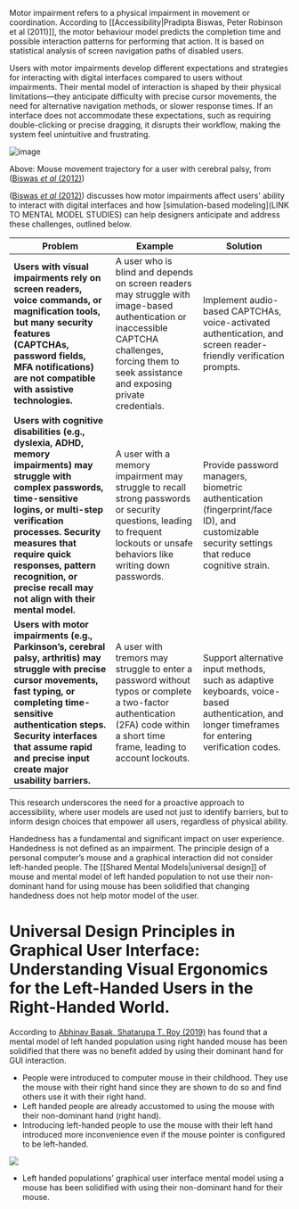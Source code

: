 Motor impairment refers to a physical impairment in movement or coordination. According to [[Accessibility|Pradipta Biswas, Peter Robinson et al (2011)]], the motor behaviour model predicts the completion time and possible interaction patterns for performing that action. It is based on statistical analysis of screen navigation paths of disabled users.

Users with motor impairments develop different expectations and strategies for interacting with digital interfaces compared to users without impairments. Their mental model of interaction is shaped by their physical limitations—they anticipate difficulty with precise cursor movements, the need for alternative navigation methods, or slower response times. If an interface does not accommodate these expectations, such as requiring double-clicking or precise dragging, it disrupts their workflow, making the system feel unintuitive and frustrating.

![image](https://github.com/user-attachments/assets/2e087d6c-c8dc-4af5-934d-6ab3dbda23ad)

Above: Mouse movement trajectory for a user with cerebral palsy, from ([Biswas *et al* (2012)]([https://doi.org/10.1080/10447318.2011.565718](https://doi.org/10.1080/10447318.2011.565718)))


([Biswas *et al* (2012)](https://doi.org/10.1080/10447318.2011.565718)) discusses how motor impairments affect users' ability to interact with digital interfaces and how [simulation-based modeling](LINK TO MENTAL MODEL STUDIES) can help designers anticipate and address these challenges, outlined below.

| **Problem**                                                                                                                                                                                                                                                                                                      | **Example**                                                                                                                                                                                          | **Solution**                                                                                                                                      |
| ---------------------------------------------------------------------------------------------------------------------------------------------------------------------------------------------------------------------------------------------------------------------------------------------------------------- | ---------------------------------------------------------------------------------------------------------------------------------------------------------------------------------------------------- | ------------------------------------------------------------------------------------------------------------------------------------------------- |
| **Users with visual impairments rely on screen readers, voice commands, or magnification tools, but many security features (CAPTCHAs, password fields, MFA notifications) are not compatible with assistive technologies.**                                                                                      | A user who is blind and depends on screen readers may struggle with image-based authentication or inaccessible CAPTCHA challenges, forcing them to seek assistance and exposing private credentials. | Implement audio-based CAPTCHAs, voice-activated authentication, and screen reader-friendly verification prompts.                                  |
| **Users with cognitive disabilities (e.g., dyslexia, ADHD, memory impairments) may struggle with complex passwords, time-sensitive logins, or multi-step verification processes. Security measures that require quick responses, pattern recognition, or precise recall may not align with their mental model.** | A user with a memory impairment may struggle to recall strong passwords or security questions, leading to frequent lockouts or unsafe behaviors like writing down passwords.                         | Provide password managers, biometric authentication (fingerprint/face ID), and customizable security settings that reduce cognitive strain.       |
| **Users with motor impairments (e.g., Parkinson’s, cerebral palsy, arthritis) may struggle with precise cursor movements, fast typing, or completing time-sensitive authentication steps. Security interfaces that assume rapid and precise input create major usability barriers.**                             | A user with tremors may struggle to enter a password without typos or complete a two-factor authentication (2FA) code within a short time frame, leading to account lockouts.                        | Support alternative input methods, such as adaptive keyboards, voice-based authentication, and longer timeframes for entering verification codes. |

This research underscores the need for a proactive approach to accessibility, where user models are used not just to identify barriers, but to inform design choices that empower all users, regardless of physical ability.

Handedness has a fundamental and significant impact on user experience. Handedness is not defined as an impairment. The principle design of a personal computer’s mouse and a graphical interaction did not consider left-handed people. The [[Shared Mental Models|universal design]] of mouse and mental model of left handed population to not use their non-dominant hand for using mouse has been solidified that changing handedness does not help motor model of the user.

# Universal Design Principles in Graphical User Interface: Understanding Visual Ergonomics for the Left-Handed Users in the Right-Handed World.

According to [Abhinav Basak, Shatarupa T. Roy (2019)](https://doi.org/10.1007/978-981-13-5977-4_67) has found that a mental model of left handed population using right handed mouse has been solidified that there was no benefit added by using their dominant hand for GUI interaction. 
- People were introduced to computer mouse in their childhood. They use the mouse with their right hand since they are shown to do so and find others use it with their right hand.
- Left handed people are already accustomed to using the mouse with their non-dominant hand (right hand).
- Introducing left-handed people to use the mouse with their left hand introduced more inconvenience even if the mouse pointer is configured to be left-handed.

![](https://lh7-rt.googleusercontent.com/docsz/AD_4nXeqfgUrnXT_VoA3sUO90v1RxzY0Q1MoNvcGNFWtWmofA0lahmltqkjsR7RmjBAAeA-IFDee1W3k3d-_SnduVz_PrRZPJ9vTdMO2uU2g8YXGpbzH27OK8xt6cm3XQbh6T8ovKPyj4g?key=InPcM8oBWM0qEjlRW5SFMn1x)

- Left handed populations’ graphical user interface mental model using a mouse has been solidified with using their non-dominant hand for their mouse.